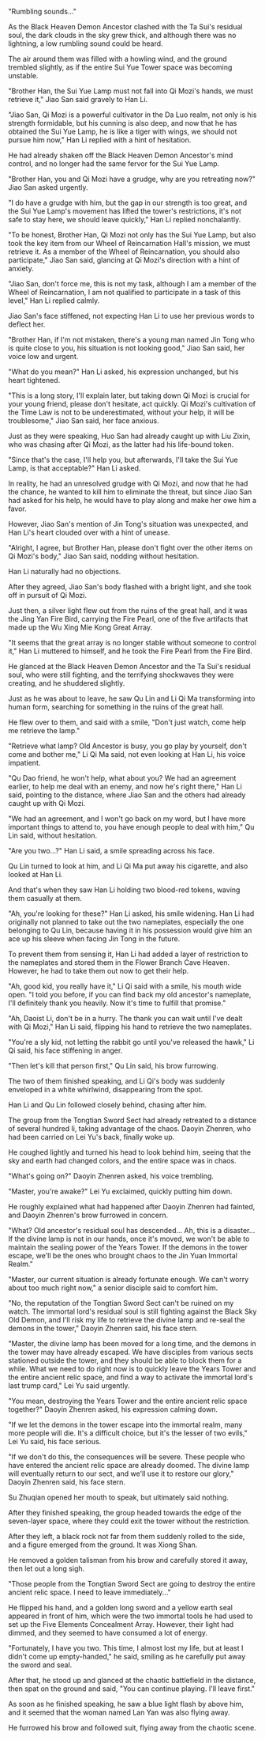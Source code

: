 "Rumbling sounds..."

As the Black Heaven Demon Ancestor clashed with the Ta Sui's residual soul, the dark clouds in the sky grew thick, and although there was no lightning, a low rumbling sound could be heard.

The air around them was filled with a howling wind, and the ground trembled slightly, as if the entire Sui Yue Tower space was becoming unstable.

"Brother Han, the Sui Yue Lamp must not fall into Qi Mozi's hands, we must retrieve it," Jiao San said gravely to Han Li.

"Jiao San, Qi Mozi is a powerful cultivator in the Da Luo realm, not only is his strength formidable, but his cunning is also deep, and now that he has obtained the Sui Yue Lamp, he is like a tiger with wings, we should not pursue him now," Han Li replied with a hint of hesitation.

He had already shaken off the Black Heaven Demon Ancestor's mind control, and no longer had the same fervor for the Sui Yue Lamp.

"Brother Han, you and Qi Mozi have a grudge, why are you retreating now?" Jiao San asked urgently.

"I do have a grudge with him, but the gap in our strength is too great, and the Sui Yue Lamp's movement has lifted the tower's restrictions, it's not safe to stay here, we should leave quickly," Han Li replied nonchalantly.

"To be honest, Brother Han, Qi Mozi not only has the Sui Yue Lamp, but also took the key item from our Wheel of Reincarnation Hall's mission, we must retrieve it. As a member of the Wheel of Reincarnation, you should also participate," Jiao San said, glancing at Qi Mozi's direction with a hint of anxiety.

"Jiao San, don't force me, this is not my task, although I am a member of the Wheel of Reincarnation, I am not qualified to participate in a task of this level," Han Li replied calmly.

Jiao San's face stiffened, not expecting Han Li to use her previous words to deflect her.

"Brother Han, if I'm not mistaken, there's a young man named Jin Tong who is quite close to you, his situation is not looking good," Jiao San said, her voice low and urgent.

"What do you mean?" Han Li asked, his expression unchanged, but his heart tightened.

"This is a long story, I'll explain later, but taking down Qi Mozi is crucial for your young friend, please don't hesitate, act quickly. Qi Mozi's cultivation of the Time Law is not to be underestimated, without your help, it will be troublesome," Jiao San said, her face anxious.

Just as they were speaking, Huo San had already caught up with Liu Zixin, who was chasing after Qi Mozi, as the latter had his life-bound token.

"Since that's the case, I'll help you, but afterwards, I'll take the Sui Yue Lamp, is that acceptable?" Han Li asked.

In reality, he had an unresolved grudge with Qi Mozi, and now that he had the chance, he wanted to kill him to eliminate the threat, but since Jiao San had asked for his help, he would have to play along and make her owe him a favor.

However, Jiao San's mention of Jin Tong's situation was unexpected, and Han Li's heart clouded over with a hint of unease.

"Alright, I agree, but Brother Han, please don't fight over the other items on Qi Mozi's body," Jiao San said, nodding without hesitation.

Han Li naturally had no objections.

After they agreed, Jiao San's body flashed with a bright light, and she took off in pursuit of Qi Mozi.

Just then, a silver light flew out from the ruins of the great hall, and it was the Jing Yan Fire Bird, carrying the Fire Pearl, one of the five artifacts that made up the Wu Xing Mie Kong Great Array.

"It seems that the great array is no longer stable without someone to control it," Han Li muttered to himself, and he took the Fire Pearl from the Fire Bird.

He glanced at the Black Heaven Demon Ancestor and the Ta Sui's residual soul, who were still fighting, and the terrifying shockwaves they were creating, and he shuddered slightly.

Just as he was about to leave, he saw Qu Lin and Li Qi Ma transforming into human form, searching for something in the ruins of the great hall.

He flew over to them, and said with a smile, "Don't just watch, come help me retrieve the lamp."

"Retrieve what lamp? Old Ancestor is busy, you go play by yourself, don't come and bother me," Li Qi Ma said, not even looking at Han Li, his voice impatient.

"Qu Dao friend, he won't help, what about you? We had an agreement earlier, to help me deal with an enemy, and now he's right there," Han Li said, pointing to the distance, where Jiao San and the others had already caught up with Qi Mozi.

"We had an agreement, and I won't go back on my word, but I have more important things to attend to, you have enough people to deal with him," Qu Lin said, without hesitation.

"Are you two...?" Han Li said, a smile spreading across his face.

Qu Lin turned to look at him, and Li Qi Ma put away his cigarette, and also looked at Han Li.

And that's when they saw Han Li holding two blood-red tokens, waving them casually at them.

"Ah, you're looking for these?" Han Li asked, his smile widening.
Han Li had originally not planned to take out the two nameplates, especially the one belonging to Qu Lin, because having it in his possession would give him an ace up his sleeve when facing Jin Tong in the future.

To prevent them from sensing it, Han Li had added a layer of restriction to the nameplates and stored them in the Flower Branch Cave Heaven. However, he had to take them out now to get their help.

"Ah, good kid, you really have it," Li Qi said with a smile, his mouth wide open. "I told you before, if you can find back my old ancestor's nameplate, I'll definitely thank you heavily. Now it's time to fulfill that promise."

"Ah, Daoist Li, don't be in a hurry. The thank you can wait until I've dealt with Qi Mozi," Han Li said, flipping his hand to retrieve the two nameplates.

"You're a sly kid, not letting the rabbit go until you've released the hawk," Li Qi said, his face stiffening in anger.

"Then let's kill that person first," Qu Lin said, his brow furrowing.

The two of them finished speaking, and Li Qi's body was suddenly enveloped in a white whirlwind, disappearing from the spot.

Han Li and Qu Lin followed closely behind, chasing after him.

The group from the Tongtian Sword Sect had already retreated to a distance of several hundred li, taking advantage of the chaos. Daoyin Zhenren, who had been carried on Lei Yu's back, finally woke up.

He coughed lightly and turned his head to look behind him, seeing that the sky and earth had changed colors, and the entire space was in chaos.

"What's going on?" Daoyin Zhenren asked, his voice trembling.

"Master, you're awake?" Lei Yu exclaimed, quickly putting him down.

He roughly explained what had happened after Daoyin Zhenren had fainted, and Daoyin Zhenren's brow furrowed in concern.

"What? Old ancestor's residual soul has descended... Ah, this is a disaster... If the divine lamp is not in our hands, once it's moved, we won't be able to maintain the sealing power of the Years Tower. If the demons in the tower escape, we'll be the ones who brought chaos to the Jin Yuan Immortal Realm."

"Master, our current situation is already fortunate enough. We can't worry about too much right now," a senior disciple said to comfort him.

"No, the reputation of the Tongtian Sword Sect can't be ruined on my watch. The immortal lord's residual soul is still fighting against the Black Sky Old Demon, and I'll risk my life to retrieve the divine lamp and re-seal the demons in the tower," Daoyin Zhenren said, his face stern.

"Master, the divine lamp has been moved for a long time, and the demons in the tower may have already escaped. We have disciples from various sects stationed outside the tower, and they should be able to block them for a while. What we need to do right now is to quickly leave the Years Tower and the entire ancient relic space, and find a way to activate the immortal lord's last trump card," Lei Yu said urgently.

"You mean, destroying the Years Tower and the entire ancient relic space together?" Daoyin Zhenren asked, his expression calming down.

"If we let the demons in the tower escape into the immortal realm, many more people will die. It's a difficult choice, but it's the lesser of two evils," Lei Yu said, his face serious.

"If we don't do this, the consequences will be severe. These people who have entered the ancient relic space are already doomed. The divine lamp will eventually return to our sect, and we'll use it to restore our glory," Daoyin Zhenren said, his face stern.

Su Zhuqian opened her mouth to speak, but ultimately said nothing.

After they finished speaking, the group headed towards the edge of the seven-layer space, where they could exit the tower without the restriction.

After they left, a black rock not far from them suddenly rolled to the side, and a figure emerged from the ground. It was Xiong Shan.

He removed a golden talisman from his brow and carefully stored it away, then let out a long sigh.

"Those people from the Tongtian Sword Sect are going to destroy the entire ancient relic space. I need to leave immediately..."

He flipped his hand, and a golden long sword and a yellow earth seal appeared in front of him, which were the two immortal tools he had used to set up the Five Elements Concealment Array. However, their light had dimmed, and they seemed to have consumed a lot of energy.

"Fortunately, I have you two. This time, I almost lost my life, but at least I didn't come up empty-handed," he said, smiling as he carefully put away the sword and seal.

After that, he stood up and glanced at the chaotic battlefield in the distance, then spat on the ground and said, "You can continue playing. I'll leave first."

As soon as he finished speaking, he saw a blue light flash by above him, and it seemed that the woman named Lan Yan was also flying away.

He furrowed his brow and followed suit, flying away from the chaotic scene.